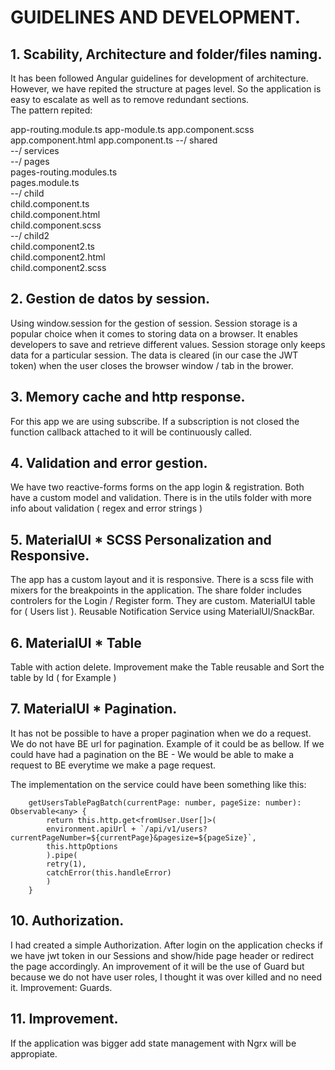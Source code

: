 # GUIDELINES AND DEVELOPMENT.
## 1. Scability, Architecture and folder/files naming.
It has been followed Angular guidelines for development of architecture. However, we have repited the structure at pages level. So the application is easy to escalate as well as to remove redundant sections.<br/>
The pattern repited:<br/>

app-routing.module.ts
app-module.ts
app.component.scss
app.component.html
app.component.ts
--/ shared<br/>
--/ services<br/>
--/ pages<br/>
    pages-routing.modules.ts<br/>
    pages.module.ts<br/>
    --/ child<br/>
        child.component.ts<br/>
        child.component.html<br/>
        child.component.scss<br/>
    --/ child2<br/>
        child.component2.ts<br/>
        child.component2.html<br/>
        child.component2.scss<br/>

## 2. Gestion de datos by session.
Using window.session for the gestion of session.
Session storage is a popular choice when it comes to storing data on a browser. It enables developers to save and retrieve different values. Session storage only keeps data for a particular session. The data is cleared (in our case the JWT token) when the user closes the browser window / tab in the brower.

## 3. Memory cache and http response.
For this app we are using subscribe. 
If a subscription is not closed the function callback attached to it will be continuously called.

## 4. Validation and error gestion.
We have two reactive-forms forms on the app login & registration. 
Both have a custom model and validation. There is in the utils folder with more info about validation ( regex and error strings )

## 5. MaterialUI * SCSS Personalization and Responsive.
The app has a custom layout and it is responsive.
There is a scss file with mixers for the breakpoints in the application.
The share folder includes controlers for the Login / Register form. They are custom.
MaterialUI table for ( Users list ).
Reusable Notification Service using MaterialUI/SnackBar.

## 6. MaterialUI * Table
Table with action delete.
Improvement make the Table reusable and Sort the table by Id ( for Example )

## 7. MaterialUI * Pagination.
It has not be possible to have a proper pagination when we do a request. We do not have BE url for pagination. Example of it could be as bellow.
If we could have had a pagination on the BE - We would be able to make a request to BE everytime we make a page request.

The implementation on the service could have been something like this:

```
    getUsersTablePagBatch(currentPage: number, pageSize: number): Observable<any> {
        return this.http.get<fromUser.User[]>(
        environment.apiUrl + `/api/v1/users?currentPageNumber=${currentPage}&pagesize=${pageSize}`,
        this.httpOptions
        ).pipe(
        retry(1),
        catchError(this.handleError)
        )
    }
```

## 10. Authorization.
I had created a simple Authorization. After login on the application checks if we have jwt token in our Sessions and show/hide page header or redirect the page accordingly.
An improvement of it will be the use of Guard but because we do not have user roles, I thought it was over killed and no need it.
Improvement: Guards.

## 11. Improvement.
If the application was bigger add state management with Ngrx will be appropiate.
